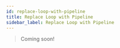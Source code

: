 ```yaml
---
id: replace-loop-with-pipeline
title: Replace Loop with Pipeline
sidebar_label: Replace Loop with Pipeline
---
```


> Coming soon!
